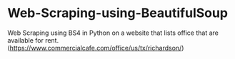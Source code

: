 # Web-Scraping-using-BeautifulSoup
Web Scraping using BS4 in Python on a website that lists office that are available for rent. (https://www.commercialcafe.com/office/us/tx/richardson/)
